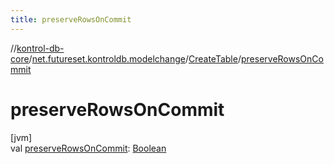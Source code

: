 ```yaml
---
title: preserveRowsOnCommit
---
```

//[kontrol-db-core](../../../index.html)/[net.futureset.kontroldb.modelchange](../index.html)/[CreateTable](index.html)/[preserveRowsOnCommit](preserve-rows-on-commit.html)



# preserveRowsOnCommit



[jvm]\
val [preserveRowsOnCommit](preserve-rows-on-commit.html): [Boolean](https://kotlinlang.org/api/latest/jvm/stdlib/kotlin/-boolean/index.html)




